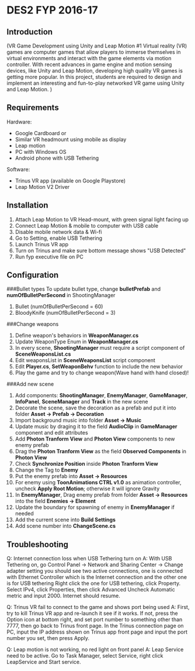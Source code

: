 DES2 FYP 2016-17
==================

Introduction
------------------
(VR Game Development using Unity and Leap Motion #1
Virtual reality (VR) games are computer games that allow players to immerse themselves in virtual environments and interact with the game elements via motion controller.
 With recent advances in game engine and motion sensing devices, like Unity and Leap Motion, developing high quality VR games is getting more popular. 
In this project, students are required to design and implement an interesting and fun-to-play networked VR game using Unity and Leap Motion. )

Requirements
------------------
Hardware:
- Google Cardboard or 
- Similar VR headmount using mobile as display
- Leap motion
- PC with Windows OS
- Android phone with USB Tethering

Software:
- Trinus VR app (available on Google Playstore)
- Leap Motion V2 Driver

Installation
------------------
1. Attach Leap Motion to VR Head-mount, with green signal light facing up
2. Connect Leap Motion & mobile to computer with USB cable
3. Disable mobile network data & Wi-fi
4. Go to Setting, enable USB Tethering
5. Launch Trinus VR app
6. Turn on Trinus and make sure bottom message shows "USB Detected"
7. Run fyp executive file on PC


Configuration
------------------
###Bullet types
To update bullet type, change <b>bulletPrefab</b> and <b>numOfBulletPerSecond</b> in ShootingManager

1. Bullet (numOfBulletPerSecond = 60)
2. BloodyKnife (numOfBulletPerSecond = 3)

###Change weapons

1. Define weapon's behaviors in <b>WeaponManager.cs</b>
2. Update WeaponType Enum in <b>WeaponManager.cs</b>
3. In every scene, <b>ShootingManager</b> must require a script component of <b>SceneWeaponsList.cs</b>
4. Edit weaponsList in <b>SceneWeaponsList</b> script component
5. Edit <b>Player.cs</b>, <b>SetWeaponBehv</b> function to include the new behavior
6. Play the game and try to change weapon(Wave hand with hand closed)!

###Add new scene

1. Add components: <b>ShootingManager</b>, <b>EnemyManager</b>, <b>GameManager</b>, <b>InfoPanel</b>, <b>SceneManager</b> and <b>Track</b> in the new scene
2. Decorate the scene, save the decoration as a prefab and put it into folder <b>Asset -> Prefab -> Decoration</b>
3. Import background music into folder <b>Asset -> Music</b>
4. Update music by draging it to the field <b>AudioClip</b> in <b>GameManager</b> component and edit attributes
5. Add <b>Photon Tranform View</b> and <b>Photon View</b> components to new enemy prefab
6. Drag the <b>Photon Tranform View</b> as the field <b>Observed Components</b> in <b>Photon View</b>
7. Check <b>Synchronize Position</b> inside <b>Photon Tranform View</b>
8. Change the Tag to <b>Enemy</b>
9. Put the enemy prefab into <b>Asset -> Resources</b>
10. For enemy using <b>ToonAnimations CTRL v1.0</b> as animation controller, uncheck <b>Apply Root Motion</b>; otherwise it will ignore Gravity
11. In <b>EnemyManager</b>, Drag enemy prefab from folder <b>Asset -> Resources</b> into the field <b>Enemies -> Element</b>
12. Update the boundary for spawning of enemy in <b>EnemyManager</b> if needed
13. Add the current scene into <b>Build Settings</b>
14. Add scene number into <b>ChangeScene.cs</b>

Troubleshooting
------------------
Q: Internet connection loss when USB Tethering turn on
A: With USB Tethering on, go Control Panel -> Network and Sharing Center -> Change adapter setting
   you should see two active connections, one is connected with Ethernet Controller which is the Internet connection and the other one is for USB tethering
   Right click the one for USB tethering, click Property. Select IPv4, click Properties, then click Advanced
   Uncheck Automatic metric and input 2000. Internet should resume.

Q: Trinus VR fail to connect to the game and shows port being used
A: First, try to kill Trinus VR app and re-launch it see if it works. If not, press the Option icon at bottom right, and set port number to something other than 7777,
   then go back to Trinus front page. In the Trinus connection page on PC, input the IP address shown on Trinus app front page and input the port number you set, then
   press Apply.     
   
Q: Leap motion is not working, no red light on front panel
A: Leap Service need to be active. Go to Task Manager, select Service, right click LeapService and Start service.
   
